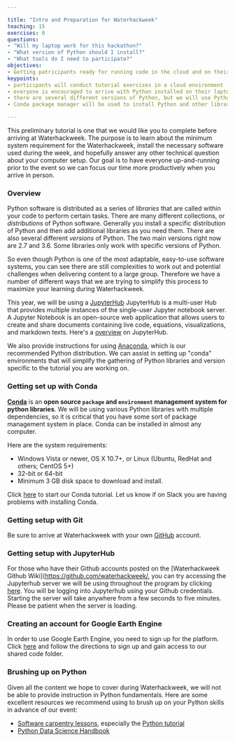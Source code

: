 ```yaml
---

title: "Intro and Preparation for Waterhackweek"
teaching: 15
exercises: 0
questions:
- "Will my laptop work for this hackathon?"
- "What version of Python should I install?"
- "What tools do I need to participate?"
objectives:
- Getting patricipants ready for running code in the cloud and on their local machines during the waterhackweek
keypoints:
- participants will conduct tutorial exercises in a cloud environment
- everyone is encouraged to arrive with Python installed on their laptop for the project work
- there are several different versions of Python, but we will use Python 3.6 for this hackathon
- Conda package manager will be used to install Python and other libraries

---
```


This preliminary tutorial is one that we would like you to complete before arriving at Waterhackweek. The purpose is to learn about the minimum system requirement for the Waterhackweek, install the necessary software used during the week, and hopefully answer any other technical question about your computer setup. Our goal is to have everyone up-and-running prior to the event so we can focus our time more productively when you arrive in person.

### Overview

Python software is distributed as a series of *libraries* that are called within your code to perform certain tasks. There are many different collections, or *distributions* of Python software. Generally you install a specific distribution of Python and then add additional libraries as you need them. There are also several different *versions* of Python. The two main versions right now are 2.7 and 3.6. Some libraries only work with specific versions of Python.

So even though Python is one of the most adaptable, easy-to-use software systems, you can see there are still complexities to work out and potential challenges when delivering content to a large group. Therefore we have a number of different ways that we are trying to simplify this process to maximize your learning during Waterhackweek.

This year, we will be using a [JupyterHub](https://jupyterhub.readthedocs.io/en/latest/) JupyterHub is a multi-user Hub that provides multiple instances of the single-user Jupyter notebook server. A Jupyter Notebook is an open-source web application that allows users to create and share documents containing live code, equations, visualizations, and markdown texts. Here's a [overview](https://www.slideshare.net/willingc/jupyterhub-a-thing-explainer-overview?from_action=save) on JupyterHub.

We also provide instructions for using [Anaconda](https://www.continuum.io), which is our recommended Python distribution. We can assist in setting up "conda" environments that will simplify the gathering of Python libraries and version specific to the tutorial you are working on.

### Getting set up with Conda

[**Conda**](http://conda.pydata.org/docs/) is an **open source `package` and `environment` management system for python libraries**. We will be using various
Python libraries with multiple dependencies, so it is critical that you have some sort of 
package management system in place. Conda can be installed in almost any computer.

Here are the system requirements:

- Windows Vista or newer, OS X 10.7+, or Linux (Ubuntu, RedHat and others; CentOS 5+)
- 32-bit or 64-bit
- Minimum 3 GB disk space to download and install.

Click [here](https://waterhackweek.github.io/preliminary/01-conda-tutorial/) to start our Conda tutorial. Let us know if on Slack you are having problems with installing Conda.

### Getting setup with Git

Be sure to arrive at Waterhackweek with your own [GitHub](https://github.com/) account.

### Getting setup with JupyterHub 

For those who have their Github accounts posted on the [Waterhackweek Github Wiki](https://github.com/waterhackweek/, you can try accessing the Jupyterhub server we will be using throughout the program by clicking [here](https://jupyterhub.waterhackweek.org). You will be logging into Jupyterhub using your Github credentials. Starting the server will take anywhere from a few seconds to five minutes. Please be patient when the server is loading. 

### Creating an account for Google Earth Engine
In order to use Google Earth Engine, you need to sign up for the platform. 
Click [here](https://waterhackweek.github.io/GoogleEarthEngine/00-access-javascript/) and follow the directions to sign up and gain access to our shared code folder.

### Brushing up on Python

Given all the content we hope to cover during Waterhackweek, we will not be able to provide instruction in Python fundamentals. Here are some excellent resources we recommend using to brush up on your Python skills in advance of our event:

* [Software carpentry lessons](https://software-carpentry.org/lessons/), especially the [Python tutorial](http://swcarpentry.github.io/python-novice-inflammation/)
* [Python Data Science Handbook](https://github.com/jakevdp/PythonDataScienceHandbook) 


